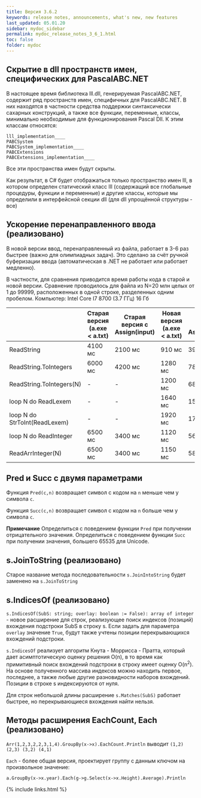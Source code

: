 ```yaml
---
title: Версия 3.6.2
keywords: release notes, announcements, what's new, new features
last_updated: 05.01.20
sidebar: mydoc_sidebar
permalink: mydoc_release_notes_3_6_1.html
toс: false
folder: mydoc
---
```


## Скрытие в dll пространств имен, специфических для PascalABC.NET

В настоящее время библиотека lll.dll, генерируемая PascalABC.NET, содержит ряд пространств имен, специфичных для PascalABC.NET. 
В них находятся в частности средства поддержки синтаксически сахарных конструкций, а также все функции, переменные, классы, минимально необходимые для функционирования Pascal Dll. К этим классам относятся:

```
lll_implementation____
PABCSystem
PABCSystem_implementation____
PABCExtensions
PABCExtensions_implementation____
```

Все эти пространства имен будут скрыты.

Как результат, в C# будет отображаться только пространство имен lll, в котором определен статический класс lll (содержащий все глобальные процедуры, функции и переменные) и другие классы, которые мы определили в интерфейсной секции dll (для dll упрощённой структуры - все)

## Ускорение перенаправленного ввода (реализовано)

В новой версии ввод, перенаправленный из файла, работает в 3-6 раз быстрее (важно для олимпиадных задач).
Это сделано за счёт ручной буферизации ввода (автоматическая в .NET не работает или работает медленно). 

В частности, для сравнения приводится время работы кода в старой и новой версии.
Сравнение проводилось для файла из N=20 млн целых от 1 до 99999, расположенных в одной строке, разделенных одним пробелом.
Компьютер: Intel Core I7 8700 (3.7 ГГц) 16 Гб

|  | Старая версия (a.exe < a.txt) | Старая версия с Assign(input) | Новая версия (a.exe < a.txt)| Новая версия с Assign(input)|
|-------|--------|---------|---------|---------|
| ReadString | 4100 мс | 2100 мс | 910 мс | 390 мс |  
| ReadString.ToIntegers | 6000 мс | 4200 мс | 1280 мс | 780 мс |  
| ReadString.ToIntegers(N) | - | - | 1200 мс | 680 мс |  
| loop N do ReadLexem | - | - | 1640 мс | 1520 мс |  
| loop N do StrToInt(ReadLexem) | - | - | 1920 мс | 1740 мс |  
| loop N do ReadInteger | 6500 мс | 3400 мс | 1120 мс | 560 мс |  
| ReadArrInteger(N) | 6500 мс | 3400 мс | 1150 мс | 580 мс |  

## Pred и Succ с двумя параметрами 

Функция `Pred(c,n)` возвращает символ с кодом на `n` меньше чем у символа `c`.

Функция `Succ(c,n)` возвращает символ с кодом на `n` больше чем у символа `c`.

**Примечание** Определиться с поведением функции `Pred` при получении отрицательного значения. Определиться с поведением функции `Succ` при получении значения, большего 65535 для Unicode.

## s.JoinToString (реализовано)

Старое название метода последовательности `s.JoinIntoString` будет заменено на `s.JoinToString`

## s.IndicesOf (реализовано)

`s.IndicesOf(SubS: string; overlay: boolean := False): array of integer` - новое расширение для строк, реализующее поиск индексов (позиций) вхождения подстроки SubS в строку s. Если задать для параметра `overlay` значение `True`, будут также учтены позиции перекрывающихся вхождений подстроки.

`s.IndicesOf` реализует алгоритм Кнута - Моррисса - Пратта, который дает асимптотическую оценку решения O(n), в то время как примитивный поиск вхождений подстроки в строку имеет оценку O(n<sup>2</sup>). На основе полученного массива индексов можно находить первое, последнее, а также любые другие разновидности наборов вхождений. Позиции в строке s индексируются от нуля.

Для строк небольшой длины расширение `s.Matches(SubS)` работает быстрее, но перекрывающиеся вхождения найти нельзя.

## Методы расширения EachCount, Each (реализовано)

`Arr(1,2,3,2,2,3,1,4).GroupBy(x->x).EachCount.Println` выводит `(1,2) (2,3) (3,2) (4,1)`

`Each` - более общая версия, проектирует группу с данным ключом на произвольное значение:

`a.GroupBy(x->x.year).Each(g->g.Select(x->x.Height).Average).Println` 


{% include links.html %}
